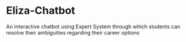 Eliza-Chatbot
=============

An interactive chatbot using Expert System through which students can resolve their ambiguities regarding their career options
